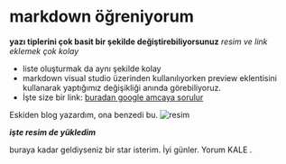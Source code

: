 # markdown öğreniyorum
**yazı tiplerini çok basit bir şekilde değiştirebiliyorsunuz**
*resim ve link eklemek çok kolay*
- liste oluşturmak da aynı şekilde kolay
- markdown visual studio üzerinden kullanılıyorken preview eklentisini kullanarak yaptığımız değişikliği anında görebiliyoruz.
- İşte size bir link:
[buradan google amcaya sorulur](https://www.google.com)

Eskiden blog yazardım, ona benzedi bu.
![resim](https://www.klasiksanatlar.com/img/sayfalar/b/1_1598452306_resim.png)

 ***işte resim de yükledim***
 
 buraya kadar geldiyseniz bir star isterim. İyi günler.
 Yorum KALE
 .
